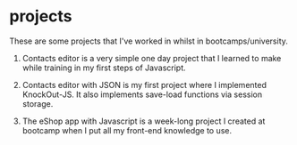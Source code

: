 # projects
These are some projects that I've worked in whilst in bootcamps/university.


1. Contacts editor is a very simple one day project that I learned to make while training in my first steps of Javascript.

2. Contacts editor with JSON is my first project where I implemented KnockOut-JS. It also implements save-load functions via session storage.

3. The eShop app with Javascript is a week-long project I created at bootcamp when I put all my front-end knowledge to use. 
